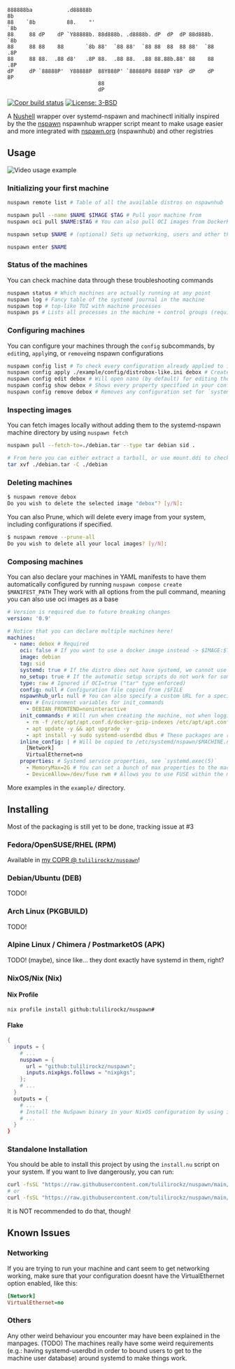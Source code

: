 ```
888888ba           .d88888b                                           8b
88    `8b          88.    "'                                          `8b
88     88 dP    dP `Y88888b. 88d888b. .d8888b. dP  dP  dP 88d888b.     `8b
88     88 88    88       `8b 88'  `88 88'  `88 88  88  88 88'  `88     .8P
88     88 88.  .88 d8'   .8P 88.  .88 88.  .88 88.88b.88' 88    88    .8P
dP     dP `88888P'  Y88888P  88Y888P' `88888P8 8888P Y8P  dP    dP    8P
                             88
                             dP
```

[![Copr build status](https://copr.fedorainfracloud.org/coprs/tulilirockz/nuspawn/package/nuspawn/status_image/last_build.png)](https://copr.fedorainfracloud.org/coprs/tulilirockz/nuspawn/package/nuspawn/)
[![License: 3-BSD](https://img.shields.io/github/license/tulilirockz/nuspawn?style=plastic&style=social)](https://github.com/tulilirockz/nuspawn/blob/main/LICENSE)

A [Nushell](https://nushell.sh) wrapper over systemd-nspawn and machinectl initially inspired by the the [nspawn](https://github.com/nspawn/nspawn/tree/master) nspawnhub wrapper script meant to make usage easier and more integrated with [nspawn.org](https://nspawn.org/) (nspawnhub) and other registries

## Usage

![Video usage example](./assets/demo.gif)

### Initializing your first machine

```bash
nuspawn remote list # Table of all the available distros on nspawnhub

nuspawn pull --name $NAME $IMAGE $TAG # Pull your machine from 
nuspawn oci pull $NAME:$TAG # You can also pull OCI images from DockerHub or anywhere else to get a machine

nuspawn setup $NAME # (optional) Sets up networking, users and other things in the machine manually if necessary (you should have networking by default)

nuspawn enter $NAME
```

### Status of the machines

You can check machine data through these troubleshooting commands 
```bash
nuspawn status # Which machines are actually running at any point
nuspawn log # Fancy table of the systemd journal in the machine
nuspawn top # top-like TUI with machine processes
nuspawn ps # Lists all processes in the machine + control groups (requires systemd in the machine + --boot flag)
```

### Configuring machines

You can configure your machines through the `config` subcommands, by `edit`ing, `apply`ing, or `remove`ing nspawn configurations

```bash
nuspawn config list # To check every configuration already applied to images
nuspawn config apply ./example/config/distrobox-like.ini debox # Creates a configuration for the machine after install
nuspawn config edit debox # Will open nano (by default) for editing the machine's configuration file
nuspawn config show debox # Shows every property specified in your configuration in a fancy table
nuspawn config remove debox # Removes any configuration set for `systemd-nspawn@debox.service`
```

### Inspecting images

You can fetch images locally without adding them to the systemd-nspawn machine directory by using `nuspawn fetch`

```bash
nuspawn pull --fetch-to=./debian.tar --type tar debian sid .

# From here you can either extract a tarball, or use mount.ddi to check the image contents
tar xvf ./debian.tar -C ./debian
```

### Deleting machines

```bash
$ nuspawn remove debox
Do you wish to delete the selected image "debox"? [y/N]:
```

You can also Prune, which will delete every image from your system, including configurations if specified.

```bash
$ nuspawn remove --prune-all
Do you wish to delete all your local images? [y/N]:
```

### Composing machines

You can also declare your machines in YAML manifests to have them automatically configured by running `nuspawn compose create $MANIFEST_PATH`
They work with all options from the pull command, meaning you can also use oci images as a base

```yaml
# Version is required due to future breaking changes
version: '0.9'

# Notice that you can declare multiple machines here!
machines: 
  - name: debox # Required
    oci: false # If you want to use a docker image instead -> $IMAGE:$TAG, type will not be considered
    image: debian
    tag: sid
    systemd: true # If the distro does not have systemd, we cannot use machinectl to communicate with it, needing to use systemd-nspawn directily
    no_setup: true # If the automatic setup scripts do not work for some reason you can disable them
    type: raw # Ignored if OCI=true ("tar" type enforced)
    config: null # Configuration file copied from /$FILE
    nspawnhub_url: null # You can also specify a custom URL for a specific image
    env: # Environment variables for init_commands
      - DEBIAN_FRONTEND=noninteractive
    init_commands: # Will run when creating the machine, not when logging in through machinectl login 
      - rm -f /etc/apt/apt.conf.d/docker-gzip-indexes /etc/apt/apt.conf.d/docker-no-languages
      - apt update -y && apt upgrade -y
      - apt install -y sudo systemd-userdbd dbus # These packages are required so that mounting users to the machine works when using the --boot mode
    inline_config: | # Will be copied to /etc/systemd/nspawn/$MACHINE.nspawn before anything runs, more info in `systemd.nspawn(5)`
      [Network]
      VirtualEthernet=no
    properties: # Systemd service properties, see `systemd.exec(5)`
      - MemoryMax=2G # You can set a bunch of max properties to the machine, including stuff like RW access to devices
      - DeviceAllow=/dev/fuse rwm # Allows you to use FUSE within the machine (rclone, docker, etc)
```

More examples in the `example/` directory.

## Installing

Most of the packaging is still yet to be done, tracking issue at #3

### Fedora/OpenSUSE/RHEL (RPM)

Available in [my COPR @ `tulilirockz/nuspawn`](https://copr.fedorainfracloud.org/tulilirockz/nuspawn)!

### Debian/Ubuntu (DEB)

TODO!

### Arch Linux (PKGBUILD)

TODO!

### Alpine Linux / Chimera / PostmarketOS (APK)

TODO! (maybe), since like... they dont exactly have systemd in them, right?

### NixOS/Nix (Nix)

#### Nix Profile

```bash
nix profile install github:tulilirockz/nuspawn#
```

#### Flake

```nix
{
  inputs = {
    # ...
    nuspawn = {
      url = "github:tulilirockz/nuspawn";
      inputs.nixpkgs.follows = "nixpkgs";
    };
    # ...
  }
  outputs = {
    # ...
    # Install the NuSpawn binary in your NixOS configuration by using inputs.nuspawn.packages.${pkgs.system}.nuspawn in environment.systemPackages
    # ...
  }
}
```

### Standalone Installation

You should be able to install this project by using the `install.nu` script on your system. If you want to live dangerously, you can run:

```bash
curl -fsSL "https://raw.githubusercontent.com/tulilirockz/nuspawn/main/install.nu" | nu
# or
curl -fsSL "https://raw.githubusercontent.com/tulilirockz/nuspawn/main/install.sh" | sh
```

It is NOT recommended to do that, though!

## Known Issues

### Networking

If you are trying to run your machine and cant seem to get networking working, make sure that your configuration doesnt have the VirtualEthernet option enabled, like this:

```ini
[Network]
VirtualEthernet=no
```

### Others

Any other weird behaviour you encounter may have been explained in the manpages. (TODO)
The machines really have some weird requirements (e.g.: having systemd-userdbd in order to bound users to get to the machine user database) around systemd to make things work.
